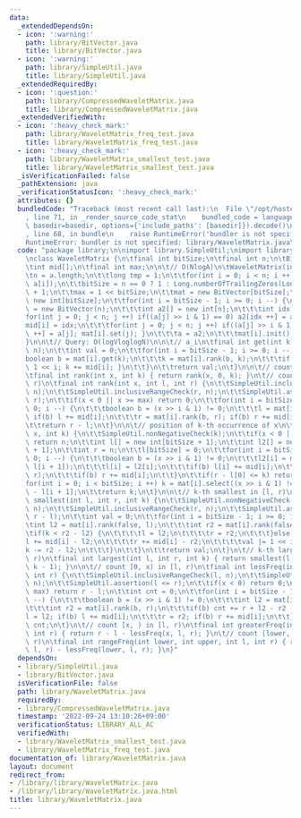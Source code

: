 ```yaml
---
data:
  _extendedDependsOn:
  - icon: ':warning:'
    path: library/BitVector.java
    title: library/BitVector.java
  - icon: ':warning:'
    path: library/SimpleUtil.java
    title: library/SimpleUtil.java
  _extendedRequiredBy:
  - icon: ':question:'
    path: library/CompressedWaveletMatrix.java
    title: library/CompressedWaveletMatrix.java
  _extendedVerifiedWith:
  - icon: ':heavy_check_mark:'
    path: library/WaveletMatrix_freq_test.java
    title: library/WaveletMatrix_freq_test.java
  - icon: ':heavy_check_mark:'
    path: library/WaveletMatrix_smallest_test.java
    title: library/WaveletMatrix_smallest_test.java
  _isVerificationFailed: false
  _pathExtension: java
  _verificationStatusIcon: ':heavy_check_mark:'
  attributes: {}
  bundledCode: "Traceback (most recent call last):\n  File \"/opt/hostedtoolcache/Python/3.10.6/x64/lib/python3.10/site-packages/onlinejudge_verify/documentation/build.py\"\
    , line 71, in _render_source_code_stat\n    bundled_code = language.bundle(stat.path,\
    \ basedir=basedir, options={'include_paths': [basedir]}).decode()\n  File \"/opt/hostedtoolcache/Python/3.10.6/x64/lib/python3.10/site-packages/onlinejudge_verify/languages/user_defined.py\"\
    , line 68, in bundle\n    raise RuntimeError('bundler is not specified: {}'.format(str(path)))\n\
    RuntimeError: bundler is not specified: library/WaveletMatrix.java\n"
  code: "package library;\n\nimport library.SimpleUtil;\nimport library.BitVector;\n\
    \nclass WaveletMatrix {\n\tfinal int bitSize;\n\tfinal int n;\n\tBitVector mat[];\n\
    \tint mid[];\n\tfinal int max;\n\n\t// O(NlogA)\n\tWaveletMatrix(int[] a) {\n\t\
    \tn = a.length;\n\t\tlong tmp = 1;\n\t\tfor(int i = 0; i < n; i ++) tmp = Math.max(tmp,\
    \ a[i]);\n\t\tbitSize = n == 0 ? 1 : Long.numberOfTrailingZeros(Long.highestOneBit(tmp))\
    \ + 1;\n\t\tmax = 1 << bitSize;\n\t\tmat = new BitVector[bitSize];\n\t\tmid =\
    \ new int[bitSize];\n\t\tfor(int i = bitSize - 1; i >= 0; i --) {\n\t\t\tmat[i]\
    \ = new BitVector(n);\n\t\t\tint a2[] = new int[n];\n\t\t\tint idx = 0;\n\t\t\t\
    for(int j = 0; j < n; j ++) if((a[j] >> i & 1) == 0) a2[idx ++] = a[j];\n\t\t\t\
    mid[i] = idx;\n\t\t\tfor(int j = 0; j < n; j ++) if((a[j] >> i & 1) != 0) { a2[idx\
    \ ++] = a[j]; mat[i].set(j); }\n\t\t\ta = a2;\n\t\t\tmat[i].init();\n\t\t}\n\t\
    }\n\n\t// Query: O(logVloglogN)\n\n\t// a_i\n\tfinal int get(int k) {\n\t\tSimpleUtil.rangeCheck(k,\
    \ n);\n\t\tint val = 0;\n\t\tfor(int i = bitSize - 1; i >= 0; i --) {\n\t\t\t\
    boolean b = mat[i].get(k);\n\t\t\tk = mat[i].rank(b, k);\n\t\t\tif(b) { val |=\
    \ 1 << i; k += mid[i]; }\n\t\t}\n\t\treturn val;\n\t}\n\n\t// count x in [0, k)\n\
    \tfinal int rank(int x, int k) { return rank(x, 0, k); }\n\t// count x in [l,\
    \ r)\n\tfinal int rank(int x, int l, int r) {\n\t\tSimpleUtil.inclusiveRangeCheck(l,\
    \ n);\n\t\tSimpleUtil.inclusiveRangeCheck(r, n);\n\t\tSimpleUtil.assertion(l <=\
    \ r);\n\t\tif(x < 0 || x >= max) return 0;\n\t\tfor(int i = bitSize - 1; i >=\
    \ 0; i --) {\n\t\t\tboolean b = (x >> i & 1) != 0;\n\t\t\tl = mat[i].rank(b, l);\
    \ if(b) l += mid[i];\n\t\t\tr = mat[i].rank(b, r); if(b) r += mid[i];\n\t\t}\n\
    \t\treturn r - l;\n\t}\n\n\t// position of k-th occurrence of x\n\tfinal int select(int\
    \ x, int k) {\n\t\tSimpleUtil.nonNegativeCheck(k);\n\t\tif(x < 0 || x >= max)\
    \ return n;\n\t\tint l[] = new int[bitSize + 1];\n\t\tint l2[] = new int[bitSize\
    \ + 1];\n\t\tint r = n;\n\t\tl[bitSize] = 0;\n\t\tfor(int i = bitSize - 1; i >=\
    \ 0; i --) {\n\t\t\tboolean b = (x >> i & 1) != 0;\n\t\t\tl2[i] = mat[i].rank(b,\
    \ l[i + 1]);\n\t\t\tl[i] = l2[i];\n\t\t\tif(b) l[i] += mid[i];\n\t\t\tr = mat[i].rank(b,\
    \ r);\n\t\t\tif(b) r += mid[i];\n\t\t}\n\t\tif(r - l[0] <= k) return n;\n\t\t\
    for(int i = 0; i < bitSize; i ++) k = mat[i].select((x >> i & 1) != 0, k + l2[i])\
    \ - l[i + 1];\n\t\treturn k;\n\t}\n\n\t// k-th smallest in [l, r)\n\tfinal int\
    \ smallest(int l, int r, int k) {\n\t\tSimpleUtil.nonNegativeCheck(k);\n\t\tSimpleUtil.rangeCheck(l,\
    \ n);\n\t\tSimpleUtil.inclusiveRangeCheck(r, n);\n\t\tSimpleUtil.assertion(k <\
    \ r - l);\n\t\tint val = 0;\n\t\tfor(int i = bitSize - 1; i >= 0; i --) {\n\t\t\
    \tint l2 = mat[i].rank(false, l);\n\t\t\tint r2 = mat[i].rank(false, r);\n\t\t\
    \tif(k < r2 - l2) {\n\t\t\t\tl = l2;\n\t\t\t\tr = r2;\n\t\t\t}else {\n\t\t\t\t\
    l += mid[i] - l2;\n\t\t\t\tr += mid[i] - r2;\n\t\t\t\tval |= 1 << i;\n\t\t\t\t\
    k -= r2 - l2;\n\t\t\t}\n\t\t}\n\t\treturn val;\n\t}\n\t// k-th largest in [l,\
    \ r)\n\tfinal int largest(int l, int r, int k) { return smallest(l, r, r - l -\
    \ k - 1); }\n\n\t// count [0, x) in [l, r)\n\tfinal int lessFreq(int x, int l,\
    \ int r) {\n\t\tSimpleUtil.inclusiveRangeCheck(l, n);\n\t\tSimpleUtil.inclusiveRangeCheck(r,\
    \ n);\n\t\tSimpleUtil.assertion(l <= r);\n\t\tif(x < 0) return 0;\n\t\tif(x >=\
    \ max) return r - l;\n\t\tint cnt = 0;\n\t\tfor(int i = bitSize - 1; i >= 0; i\
    \ --) {\n\t\t\tboolean b = (x >> i & 1) != 0;\n\t\t\tint l2 = mat[i].rank(b, l);\n\
    \t\t\tint r2 = mat[i].rank(b, r);\n\t\t\tif(b) cnt += r + l2 - r2 - l;\n\t\t\t\
    l = l2; if(b) l += mid[i];\n\t\t\tr = r2; if(b) r += mid[i];\n\t\t}\n\t\treturn\
    \ cnt;\n\t}\n\t// count [x, ) in [l, r)\n\tfinal int greaterFreq(int x, int l,\
    \ int r) { return r - l - lessFreq(x, l, r); }\n\t// count [lower, upper) in [l,\
    \ r)\n\tfinal int rangeFreq(int lower, int upper, int l, int r) { return lessFreq(upper,\
    \ l, r) - lessFreq(lower, l, r); }\n}"
  dependsOn:
  - library/SimpleUtil.java
  - library/BitVector.java
  isVerificationFile: false
  path: library/WaveletMatrix.java
  requiredBy:
  - library/CompressedWaveletMatrix.java
  timestamp: '2022-09-24 13:10:26+09:00'
  verificationStatus: LIBRARY_ALL_AC
  verifiedWith:
  - library/WaveletMatrix_smallest_test.java
  - library/WaveletMatrix_freq_test.java
documentation_of: library/WaveletMatrix.java
layout: document
redirect_from:
- /library/library/WaveletMatrix.java
- /library/library/WaveletMatrix.java.html
title: library/WaveletMatrix.java
---
```

